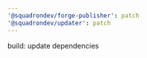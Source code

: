 ```yaml
---
'@squadrondev/forge-publisher': patch
'@squadrondev/updater': patch
---
```


build: update dependencies
